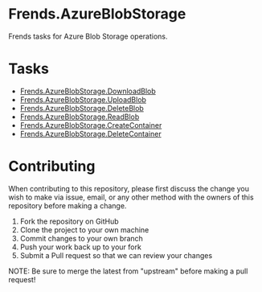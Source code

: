 # Frends.AzureBlobStorage

Frends tasks for Azure Blob Storage operations.

# Tasks

- [Frends.AzureBlobStorage.DownloadBlob](Frends.AzureBlobStorage.DownloadBlob/README.md)
- [Frends.AzureBlobStorage.UploadBlob](Frends.AzureBlobStorage.UploadBlob/README.md)
- [Frends.AzureBlobStorage.DeleteBlob](Frends.AzureBlobStorage.DeleteBlob/README.md)
- [Frends.AzureBlobStorage.ReadBlob](Frends.AzureBlobStorage.ReadBlob/README.md)
- [Frends.AzureBlobStorage.CreateContainer](Frends.AzureBlobStorage.CreateContainer/README.md)
- [Frends.AzureBlobStorage.DeleteContainer](Frends.AzureBlobStorage.DeleteContainer/README.md)

# Contributing
When contributing to this repository, please first discuss the change you wish to make via issue, email, or any other method with the owners of this repository before making a change.

1. Fork the repository on GitHub
2. Clone the project to your own machine
3. Commit changes to your own branch
4. Push your work back up to your fork
5. Submit a Pull request so that we can review your changes

NOTE: Be sure to merge the latest from "upstream" before making a pull request!
